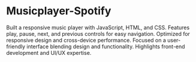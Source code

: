 # Musicplayer-Spotify
Built a responsive music player with JavaScript, HTML, and CSS.  Features play, pause, next, and previous controls for easy navigation.  Optimized for responsive design and cross-device performance.  Focused on a user-friendly interface blending design and functionality.  Highlights front-end development and UI/UX expertise.
